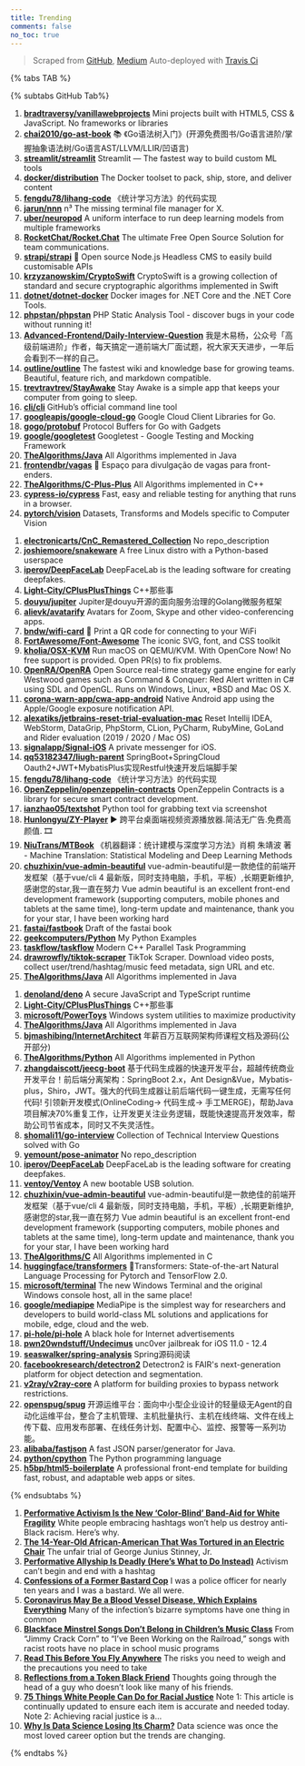 ```yaml
---
title: Trending
comments: false
no_toc: true
---
```


> Scraped from [GitHub](https://github.com/trending), [Medium](https://medium.com/topic/popular)
Auto-deployed with [Travis Ci](https://travis-ci.org/)

{% tabs TAB %}
<!-- tab GitHub -->
{% subtabs GitHub Tab%}
<!-- tab Daily -->
1. [**bradtraversy/vanillawebprojects**](https://github.com/bradtraversy/vanillawebprojects)
Mini projects built with HTML5, CSS & JavaScript. No frameworks or libraries
2. [**chai2010/go-ast-book**](https://github.com/chai2010/go-ast-book)
📚 《Go语法树入门》(开源免费图书/Go语言进阶/掌握抽象语法树/Go语言AST/LLVM/LLIR/凹语言)
3. [**streamlit/streamlit**](https://github.com/streamlit/streamlit)
Streamlit — The fastest way to build custom ML tools
4. [**docker/distribution**](https://github.com/docker/distribution)
The Docker toolset to pack, ship, store, and deliver content
5. [**fengdu78/lihang-code**](https://github.com/fengdu78/lihang-code)
《统计学习方法》的代码实现
6. [**jarun/nnn**](https://github.com/jarun/nnn)
n³ The missing terminal file manager for X.
7. [**uber/neuropod**](https://github.com/uber/neuropod)
A uniform interface to run deep learning models from multiple frameworks
8. [**RocketChat/Rocket.Chat**](https://github.com/RocketChat/Rocket.Chat)
The ultimate Free Open Source Solution for team communications.
9. [**strapi/strapi**](https://github.com/strapi/strapi)
🚀 Open source Node.js Headless CMS to easily build customisable APIs
10. [**krzyzanowskim/CryptoSwift**](https://github.com/krzyzanowskim/CryptoSwift)
CryptoSwift is a growing collection of standard and secure cryptographic algorithms implemented in Swift
11. [**dotnet/dotnet-docker**](https://github.com/dotnet/dotnet-docker)
Docker images for .NET Core and the .NET Core Tools.
12. [**phpstan/phpstan**](https://github.com/phpstan/phpstan)
PHP Static Analysis Tool - discover bugs in your code without running it!
13. [**Advanced-Frontend/Daily-Interview-Question**](https://github.com/Advanced-Frontend/Daily-Interview-Question)
我是木易杨，公众号「高级前端进阶」作者，每天搞定一道前端大厂面试题，祝大家天天进步，一年后会看到不一样的自己。
14. [**outline/outline**](https://github.com/outline/outline)
The fastest wiki and knowledge base for growing teams. Beautiful, feature rich, and markdown compatible.
15. [**trevtravtrev/StayAwake**](https://github.com/trevtravtrev/StayAwake)
Stay Awake is a simple app that keeps your computer from going to sleep.
16. [**cli/cli**](https://github.com/cli/cli)
GitHub’s official command line tool
17. [**googleapis/google-cloud-go**](https://github.com/googleapis/google-cloud-go)
Google Cloud Client Libraries for Go.
18. [**gogo/protobuf**](https://github.com/gogo/protobuf)
Protocol Buffers for Go with Gadgets
19. [**google/googletest**](https://github.com/google/googletest)
Googletest - Google Testing and Mocking Framework
20. [**TheAlgorithms/Java**](https://github.com/TheAlgorithms/Java)
All Algorithms implemented in Java
21. [**frontendbr/vagas**](https://github.com/frontendbr/vagas)
🔬 Espaço para divulgação de vagas para front-enders.
22. [**TheAlgorithms/C-Plus-Plus**](https://github.com/TheAlgorithms/C-Plus-Plus)
All Algorithms implemented in C++
23. [**cypress-io/cypress**](https://github.com/cypress-io/cypress)
Fast, easy and reliable testing for anything that runs in a browser.
24. [**pytorch/vision**](https://github.com/pytorch/vision)
Datasets, Transforms and Models specific to Computer Vision
<!-- endtab -->
<!-- tab Weekly -->
1. [**electronicarts/CnC_Remastered_Collection**](https://github.com/electronicarts/CnC_Remastered_Collection)
No repo_description
2. [**joshiemoore/snakeware**](https://github.com/joshiemoore/snakeware)
A free Linux distro with a Python-based userspace
3. [**iperov/DeepFaceLab**](https://github.com/iperov/DeepFaceLab)
DeepFaceLab is the leading software for creating deepfakes.
4. [**Light-City/CPlusPlusThings**](https://github.com/Light-City/CPlusPlusThings)
C++那些事
5. [**douyu/jupiter**](https://github.com/douyu/jupiter)
Jupiter是douyu开源的面向服务治理的Golang微服务框架
6. [**alievk/avatarify**](https://github.com/alievk/avatarify)
Avatars for Zoom, Skype and other video-conferencing apps.
7. [**bndw/wifi-card**](https://github.com/bndw/wifi-card)
📶 Print a QR code for connecting to your WiFi
8. [**FortAwesome/Font-Awesome**](https://github.com/FortAwesome/Font-Awesome)
The iconic SVG, font, and CSS toolkit
9. [**kholia/OSX-KVM**](https://github.com/kholia/OSX-KVM)
Run macOS on QEMU/KVM. With OpenCore Now! No free support is provided. Open PR(s) to fix problems.
10. [**OpenRA/OpenRA**](https://github.com/OpenRA/OpenRA)
Open Source real-time strategy game engine for early Westwood games such as Command & Conquer: Red Alert written in C# using SDL and OpenGL. Runs on Windows, Linux, *BSD and Mac OS X.
11. [**corona-warn-app/cwa-app-android**](https://github.com/corona-warn-app/cwa-app-android)
Native Android app using the Apple/Google exposure notification API.
12. [**alexatiks/jetbrains-reset-trial-evaluation-mac**](https://github.com/alexatiks/jetbrains-reset-trial-evaluation-mac)
Reset Intellij IDEA, WebStorm, DataGrip, PhpStorm, CLion, PyCharm, RubyMine, GoLand and Rider evaluation (2019 / 2020 / Mac OS)
13. [**signalapp/Signal-iOS**](https://github.com/signalapp/Signal-iOS)
A private messenger for iOS.
14. [**qq53182347/liugh-parent**](https://github.com/qq53182347/liugh-parent)
SpringBoot+SpringCloud Oauth2+JWT+MybatisPlus实现Restful快速开发后端脚手架
15. [**fengdu78/lihang-code**](https://github.com/fengdu78/lihang-code)
《统计学习方法》的代码实现
16. [**OpenZeppelin/openzeppelin-contracts**](https://github.com/OpenZeppelin/openzeppelin-contracts)
OpenZeppelin Contracts is a library for secure smart contract development.
17. [**ianzhao05/textshot**](https://github.com/ianzhao05/textshot)
Python tool for grabbing text via screenshot
18. [**Hunlongyu/ZY-Player**](https://github.com/Hunlongyu/ZY-Player)
▶️ 跨平台桌面端视频资源播放器.简洁无广告.免费高颜值. 🎞
19. [**NiuTrans/MTBook**](https://github.com/NiuTrans/MTBook)
《机器翻译：统计建模与深度学习方法》肖桐 朱靖波 著 - Machine Translation: Statistical Modeling and Deep Learning Methods
20. [**chuzhixin/vue-admin-beautiful**](https://github.com/chuzhixin/vue-admin-beautiful)
vue-admin-beautiful是一款绝佳的前端开发框架（基于vue/cli 4 最新版，同时支持电脑，手机，平板）,长期更新维护,感谢您的star,我一直在努力 Vue admin beautiful is an excellent front-end development framework (supporting computers, mobile phones and tablets at the same time), long-term update and maintenance, thank you for your star, I have been working hard
21. [**fastai/fastbook**](https://github.com/fastai/fastbook)
Draft of the fastai book
22. [**geekcomputers/Python**](https://github.com/geekcomputers/Python)
My Python Examples
23. [**taskflow/taskflow**](https://github.com/taskflow/taskflow)
Modern C++ Parallel Task Programming
24. [**drawrowfly/tiktok-scraper**](https://github.com/drawrowfly/tiktok-scraper)
TikTok Scraper. Download video posts, collect user/trend/hashtag/music feed metadata, sign URL and etc.
25. [**TheAlgorithms/Java**](https://github.com/TheAlgorithms/Java)
All Algorithms implemented in Java
<!-- endtab -->
<!-- tab Monthly -->
1. [**denoland/deno**](https://github.com/denoland/deno)
A secure JavaScript and TypeScript runtime
2. [**Light-City/CPlusPlusThings**](https://github.com/Light-City/CPlusPlusThings)
C++那些事
3. [**microsoft/PowerToys**](https://github.com/microsoft/PowerToys)
Windows system utilities to maximize productivity
4. [**TheAlgorithms/Java**](https://github.com/TheAlgorithms/Java)
All Algorithms implemented in Java
5. [**bjmashibing/InternetArchitect**](https://github.com/bjmashibing/InternetArchitect)
年薪百万互联网架构师课程文档及源码(公开部分)
6. [**TheAlgorithms/Python**](https://github.com/TheAlgorithms/Python)
All Algorithms implemented in Python
7. [**zhangdaiscott/jeecg-boot**](https://github.com/zhangdaiscott/jeecg-boot)
基于代码生成器的快速开发平台，超越传统商业开发平台！前后端分离架构：SpringBoot 2.x，Ant Design&Vue，Mybatis-plus，Shiro，JWT。强大的代码生成器让前后端代码一键生成，无需写任何代码! 引领新开发模式(OnlineCoding-> 代码生成-> 手工MERGE)，帮助Java项目解决70%重复工作，让开发更关注业务逻辑，既能快速提高开发效率，帮助公司节省成本，同时又不失灵活性。
8. [**shomali11/go-interview**](https://github.com/shomali11/go-interview)
Collection of Technical Interview Questions solved with Go
9. [**yemount/pose-animator**](https://github.com/yemount/pose-animator)
No repo_description
10. [**iperov/DeepFaceLab**](https://github.com/iperov/DeepFaceLab)
DeepFaceLab is the leading software for creating deepfakes.
11. [**ventoy/Ventoy**](https://github.com/ventoy/Ventoy)
A new bootable USB solution.
12. [**chuzhixin/vue-admin-beautiful**](https://github.com/chuzhixin/vue-admin-beautiful)
vue-admin-beautiful是一款绝佳的前端开发框架（基于vue/cli 4 最新版，同时支持电脑，手机，平板）,长期更新维护,感谢您的star,我一直在努力 Vue admin beautiful is an excellent front-end development framework (supporting computers, mobile phones and tablets at the same time), long-term update and maintenance, thank you for your star, I have been working hard
13. [**TheAlgorithms/C**](https://github.com/TheAlgorithms/C)
All Algorithms implemented in C
14. [**huggingface/transformers**](https://github.com/huggingface/transformers)
🤗Transformers: State-of-the-art Natural Language Processing for Pytorch and TensorFlow 2.0.
15. [**microsoft/terminal**](https://github.com/microsoft/terminal)
The new Windows Terminal and the original Windows console host, all in the same place!
16. [**google/mediapipe**](https://github.com/google/mediapipe)
MediaPipe is the simplest way for researchers and developers to build world-class ML solutions and applications for mobile, edge, cloud and the web.
17. [**pi-hole/pi-hole**](https://github.com/pi-hole/pi-hole)
A black hole for Internet advertisements
18. [**pwn20wndstuff/Undecimus**](https://github.com/pwn20wndstuff/Undecimus)
unc0ver jailbreak for iOS 11.0 - 12.4
19. [**seaswalker/spring-analysis**](https://github.com/seaswalker/spring-analysis)
Spring源码阅读
20. [**facebookresearch/detectron2**](https://github.com/facebookresearch/detectron2)
Detectron2 is FAIR's next-generation platform for object detection and segmentation.
21. [**v2ray/v2ray-core**](https://github.com/v2ray/v2ray-core)
A platform for building proxies to bypass network restrictions.
22. [**openspug/spug**](https://github.com/openspug/spug)
开源运维平台：面向中小型企业设计的轻量级无Agent的自动化运维平台，整合了主机管理、主机批量执行、主机在线终端、文件在线上传下载、应用发布部署、在线任务计划、配置中心、监控、报警等一系列功能。
23. [**alibaba/fastjson**](https://github.com/alibaba/fastjson)
A fast JSON parser/generator for Java.
24. [**python/cpython**](https://github.com/python/cpython)
The Python programming language
25. [**h5bp/html5-boilerplate**](https://github.com/h5bp/html5-boilerplate)
A professional front-end template for building fast, robust, and adaptable web apps or sites.
<!-- endtab -->
{% endsubtabs %}
<!-- endtab -->
<!-- tab Medium -->
1. [**Performative Activism Is the New ‘Color-Blind’ Band-Aid for White Fragility**](https://zora.medium.com/performative-activism-is-the-new-color-blind-band-aid-for-white-fragility-358e2820a4e1?source=topic_page---------------------------20)
White people embracing hashtags won’t help us destroy anti-Black racism. Here’s why.
2. [**The 14-Year-Old African-American That Was Tortured in an Electric Chair**](https://medium.com/history-of-yesterday/the-14-year-old-african-american-that-was-tortured-in-an-electric-chair-72faf44fb3fd?source=topic_page---------0------------------1)
The unfair trial of George Junius Stinney, Jr.
3. [**Performative Allyship Is Deadly (Here’s What to Do Instead)**](https://forge.medium.com/performative-allyship-is-deadly-c900645d9f1f?source=topic_page---------1------------------1)
Activism can’t begin and end with a hashtag
4. [**Confessions of a Former Bastard Cop**](https://medium.com/@OfcrACab/confessions-of-a-former-bastard-cop-bb14d17bc759?source=topic_page---------2------------------1)
I was a police officer for nearly ten years and I was a bastard. We all were.
5. [**Coronavirus May Be a Blood Vessel Disease, Which Explains Everything**](https://elemental.medium.com/coronavirus-may-be-a-blood-vessel-disease-which-explains-everything-2c4032481ab2?source=topic_page---------4------------------1)
Many of the infection’s bizarre symptoms have one thing in common
6. [**Blackface Minstrel Songs Don’t Belong in Children’s Music Class**](https://gen.medium.com/dinah-put-down-your-horn-154b8d8db12a?source=topic_page---------5------------------1)
From “Jimmy Crack Corn” to “I’ve Been Working on the Railroad,” songs with racist roots have no place in school music programs
7. [**Read This Before You Fly Anywhere**](https://elemental.medium.com/read-this-before-you-fly-anywhere-c39df8e2fc19?source=topic_page---------6------------------1)
The risks you need to weigh and the precautions you need to take
8. [**Reflections from a Token Black Friend**](https://medium.com/@rnagarajah2/reflections-from-a-token-black-friend-2f1ea522d42d?source=topic_page---------7------------------1)
Thoughts going through the head of a guy who doesn’t look like many of his friends.
9. [**75 Things White People Can Do for Racial Justice**](https://medium.com/equality-includes-you/what-white-people-can-do-for-racial-justice-f2d18b0e0234?source=topic_page---------8------------------1)
Note 1: This article is continually updated to ensure each item is accurate and needed today.
Note 2: Achieving racial justice is a…
10. [**Why Is Data Science Losing Its Charm?**](https://towardsdatascience.com/why-is-data-science-losing-its-charm-3f7780b443f5?source=topic_page---------9------------------1)
Data science was once the most loved career option but the trends are changing.
<!-- endtab -->
{% endtabs %}
